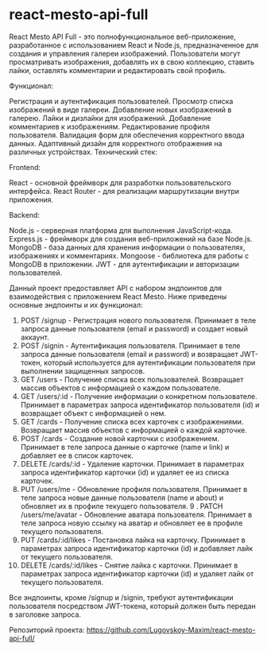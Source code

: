 # react-mesto-api-full
React Mesto API Full - это полнофункциональное веб-приложение, разработанное с использованием React и Node.js, предназначенное для создания и управления галереи изображений. Пользователи могут просматривать изображения, добавлять их в свою коллекцию, ставить лайки, оставлять комментарии и редактировать свой профиль.

Функционал:

Регистрация и аутентификация пользователей.
Просмотр списка изображений в виде галереи.
Добавление новых изображений в галерею.
Лайки и дизлайки для изображений.
Добавление комментариев к изображениям.
Редактирование профиля пользователя.
Валидация форм для обеспечения корректного ввода данных.
Адаптивный дизайн для корректного отображения на различных устройствах.
Технический стек:

Frontend:

React - основной фреймворк для разработки пользовательского интерфейса.
React Router - для реализации маршрутизации внутри приложения.

Backend:

Node.js - серверная платформа для выполнения JavaScript-кода.
Express.js - фреймворк для создания веб-приложений на базе Node.js.
MongoDB - база данных для хранения информации о пользователях, изображениях и комментариях.
Mongoose - библиотека для работы с MongoDB в приложении.
JWT - для аутентификации и авторизации пользователей.

Данный проект предоставляет API с набором эндпоинтов для взаимодействия с приложением React Mesto. Ниже приведены основные эндпоинты и их функционал:

1. POST /signup - Регистрация нового пользователя. Принимает в теле запроса данные пользователя (email и password) и создает новый аккаунт.
2. POST /signin - Аутентификация пользователя. Принимает в теле запроса данные пользователя (email и password) и возвращает JWT-токен, который используется для аутентификации пользователя при выполнении защищенных запросов.
3. GET /users - Получение списка всех пользователей. Возвращает массив объектов с информацией о каждом пользователе.
4. GET /users/:id - Получение информации о конкретном пользователе. Принимает в параметрах запроса идентификатор пользователя (id) и возвращает объект с информацией о нем.
5. GET /cards - Получение списка всех карточек с изображениями. Возвращает массив объектов с информацией о каждой карточке.
6. POST /cards - Создание новой карточки с изображением. Принимает в теле запроса данные о карточке (name и link) и добавляет ее в список карточек.
7. DELETE /cards/:id - Удаление карточки. Принимает в параметрах запроса идентификатор карточки (id) и удаляет ее из списка карточек.
8. PUT /users/me - Обновление профиля пользователя. Принимает в теле запроса новые данные пользователя (name и about) и обновляет их в профиле текущего пользователя.
9 . PATCH /users/me/avatar - Обновление аватара пользователя. Принимает в теле запроса новую ссылку на аватар и обновляет ее в профиле текущего пользователя.
10. PUT /cards/:id/likes - Постановка лайка на карточку. Принимает в параметрах запроса идентификатор карточки (id) и добавляет лайк от текущего пользователя.
11. DELETE /cards/:id/likes - Снятие лайка с карточки. Принимает в параметрах запроса идентификатор карточки (id) и удаляет лайк от текущего пользователя.

Все эндпоинты, кроме /signup и /signin, требуют аутентификации пользователя посредством JWT-токена, который должен быть передан в заголовке запроса.


Репозиторий проекта: https://github.com/Lugovskoy-Maxim/react-mesto-api-full/

